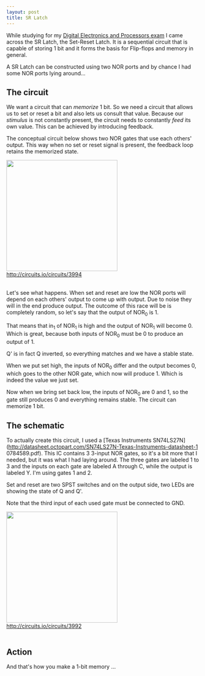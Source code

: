 ```yaml
---
layout: post
title: SR Latch
---
```


While studying for my [Digital Electronics and Processors
exam](http://onderwijsaanbod.kuleuven.be/syllabi/n/H01L1AN.htm) I came across
the SR Latch, the Set-Reset Latch. It is a sequential circuit that is capable
of storing 1 bit and it forms the basis for Flip-flops and memory in general.

A SR Latch can be constructed using two NOR ports and by chance I had some NOR
ports lying around...

## The circuit

We want a circuit that can _memorize_ 1 bit. So we need a circuit that allows
us to set or reset a bit and also lets us consult that value. Because our
_stimulus_ is not constantly present, the circuit needs to constantly _feed_
its own value. This can be achieved by introducing feedback.

The conceptual circuit below shows two NOR gates that use each others' output.
This way when no set or reset signal is present, the feedback loop retains the
memorized state.

<div class="thumb circuit left">
  <a href="http://circuits.io/circuits/3994" target="_blank">
    <img src="http://circuits.io/circuits/3994/schematic" height="290"><br>
    http://circuits.io/circuits/3994
  </a> 
</div>

<br clear="both">

Let's see what happens. When set and reset are low the NOR ports will depend on
each others' output to come up with output. Due to noise they will in the end
produce output. The outcome of this race will be is completely random, so let's
say that the output of NOR<sub>0</sub> is 1.

That means that in<sub>1</sub> of NOR<sub>1</sub> is high and the output of
NOR<sub>1</sub> will become 0. Which is great, because both inputs of
NOR<sub>0</sub> must be 0 to produce an output of 1.

Q' is in fact Q inverted, so everything matches and we have a stable state.

When we put set high, the inputs of NOR<sub>0</sub> differ and the output
becomes 0, which goes to the other NOR gate, which now will produce 1. Which is
indeed the value we just set.

Now when we bring set back low, the inputs of NOR<sub>0</sub> are 0 and 1, so
the gate still produces 0 and everything remains stable. The circuit can
memorize 1 bit.

## The schematic

To actually create this circuit, I used a [Texas Instruments
SN74LS27N](http://datasheet.octopart.com/SN74LS27N-Texas-Instruments-datasheet-1
0784589.pdf). This IC contains 3 3-input NOR gates, so it's a bit more that I
needed, but it was what I had laying around. The three gates are labeled 1 to 3
and the inputs on each gate are labeled A through C, while the output is
labeled Y. I'm using gates 1 and 2.

Set and reset are two SPST switches and on the output side, two LEDs are
showing the state of Q and Q'.

Note that the third input of each used gate must be connected to GND.

<div class="thumb circuit left">
  <a href="http://circuits.io/circuits/3992" target="_blank">
    <img src="http://circuits.io/circuits/3992/schematic" height="290"><br>
    http://circuits.io/circuits/3992
  </a> 
</div>

<br clear="both">

## Action

And that's how you make a 1-bit memory ...

<object width="560" height="315">
  <param name="movie" value="http://www.youtube.com/v/94OKqcIgU20?hl=en_US&amp;version=3&amp;rel=0"></param>
  <param name="allowFullScreen" value="true"></param>
  <param name="allowscriptaccess" value="always"></param>
  <embed src="http://www.youtube.com/v/94OKqcIgU20?hl=en_US&amp;version=3&amp;rel=0" 
         type="application/x-shockwave-flash" width="560" height="315"
         allowscriptaccess="always" allowfullscreen="true"></embed>
</object>

<br clear="both">
